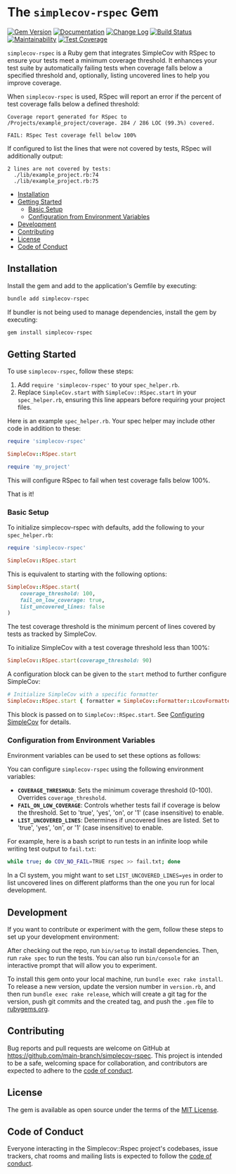 # The `simplecov-rspec` Gem

[![Gem Version](https://badge.fury.io/rb/simplecov-rspec.svg)](https://badge.fury.io/rb/simplecov-rspec)
[![Documentation](https://img.shields.io/badge/Documentation-Latest-green)](https://rubydoc.info/gems/simplecov-rspec/)
[![Change Log](https://img.shields.io/badge/CHANGELOG-Latest-green)](https://rubydoc.info/gems/simplecov-rspec/file/CHANGELOG.md)
[![Build Status](https://github.com/main-branch/simplecov-rspec/actions/workflows/continuous_integration.yml/badge.svg)](https://github.com/main-branch/simplecov-rspec/actions/workflows/continuous_integration.yml)
[![Maintainability](https://api.codeclimate.com/v1/badges/9a58b51d18910db724c7/maintainability)](https://codeclimate.com/github/main-branch/simplecov-rspec/maintainability)
[![Test Coverage](https://api.codeclimate.com/v1/badges/9a58b51d18910db724c7/test_coverage)](https://codeclimate.com/github/main-branch/simplecov-rspec/test_coverage)

`simplecov-rspec` is a Ruby gem that integrates SimpleCov with RSpec to ensure your
tests meet a minimum coverage threshold. It enhances your test suite by automatically
failing tests when coverage falls below a specified threshold and, optionally,
listing uncovered lines to help you improve coverage.

When `simplecov-rspec` is used, RSpec will report an error if the percent of test
coverage falls below a defined threshold:

```text
Coverage report generated for RSpec to /Projects/example_project/coverage. 284 / 286 LOC (99.3%) covered.

FAIL: RSpec Test coverage fell below 100%
```

If configured to list the lines that were not covered by tests, RSpec will additionally output:

```text
2 lines are not covered by tests:
  ./lib/example_project.rb:74
  ./lib/example_project.rb:75
```

* [Installation](#installation)
* [Getting Started](#getting-started)
  * [Basic Setup](#basic-setup)
  * [Configuration from Environment Variables](#configuration-from-environment-variables)
* [Development](#development)
* [Contributing](#contributing)
* [License](#license)
* [Code of Conduct](#code-of-conduct)

## Installation

Install the gem and add to the application's Gemfile by executing:

```bash
bundle add simplecov-rspec
```

If bundler is not being used to manage dependencies, install the gem by executing:

```bash
gem install simplecov-rspec
```

## Getting Started

To use `simplecov-rspec`, follow these steps:

1. Add `require 'simplecov-rspec'` to your `spec_helper.rb`.
2. Replace `SimpleCov.start` with `SimpleCov::RSpec.start` in your `spec_helper.rb`,
   ensuring this line appears before requiring your project files.

Here is an example `spec_helper.rb`. Your spec helper may include
other code in addition to these:

```ruby
require 'simplecov-rspec'

SimpleCov::RSpec.start

require 'my_project'
```

This will configure RSpec to fail when test coverage falls below 100%.

That is it!

### Basic Setup

To initialize simplecov-rspec with defaults, add the following to your `spec_helper.rb`:

```ruby
require 'simplecov-rspec'

SimpleCov::RSpec.start
```

This is equivalent to starting with the following options:

```ruby
SimpleCov::RSpec.start(
    coverage_threshold: 100,
    fail_on_low_coverage: true,
    list_uncovered_lines: false
)
```

The test coverage threshold is the minimum percent of lines covered by tests as
tracked by SimpleCov.

To initialize SimpleCov with a test coverage threshold less than 100%:

```ruby
SimpleCov::RSpec.start(coverage_threshold: 90)
```

A configuration block can be given to the `start` method to further configure
SimpleCov:

```ruby
# Initialize SimpleCov with a specific formatter
SimpleCov::RSpec.start { formatter = SimpleCov::Formatter::LcovFormatter }
```

This block is passed on to `SimpleCov::RSpec.start`. See [Configuring
SimpleCov](https://github.com/simplecov-ruby/simplecov?tab=readme-ov-file#configuring-simplecov)
for details.

### Configuration from Environment Variables

Environment variables can be used to set these options as follows:

You can configure `simplecov-rspec` using the following environment variables:

* **`COVERAGE_THRESHOLD`**: Sets the minimum coverage threshold (0-100). Overrides
  `coverage_threshold`.
* **`FAIL_ON_LOW_COVERAGE`**: Controls whether tests fail if coverage is below the threshold.
  Set to 'true', 'yes', 'on', or '1' (case insensitive) to enable.
* **`LIST_UNCOVERED_LINES`**: Determines if uncovered lines are listed. Set to 'true',
  'yes', 'on', or '1' (case insensitive) to enable.

For example, here is a bash script to run tests in an infinite loop while writing
test output to `fail.txt`:

```bash
while true; do COV_NO_FAIL=TRUE rspec >> fail.txt; done
```

In a CI system, you might want to set `LIST_UNCOVERED_LINES=yes` in order to list
uncovered lines on different platforms than the one you run for local development.

## Development

If you want to contribute or experiment with the gem, follow these steps to set up
your development environment:

After checking out the repo, run `bin/setup` to install dependencies. Then, run `rake
spec` to run the tests. You can also run `bin/console` for an interactive prompt that
will allow you to experiment.

To install this gem onto your local machine, run `bundle exec rake install`. To
release a new version, update the version number in `version.rb`, and then run
`bundle exec rake release`, which will create a git tag for the version, push git
commits and the created tag, and push the `.gem` file to
[rubygems.org](https://rubygems.org).

## Contributing

Bug reports and pull requests are welcome on GitHub at
https://github.com/main-branch/simplecov-rspec. This project is intended to be a safe,
welcoming space for collaboration, and contributors are expected to adhere to the
[code of
conduct](https://github.com/main-branch/simplecov-rspec/blob/main/CODE_OF_CONDUCT.md).

## License

The gem is available as open source under the terms of the [MIT
License](https://opensource.org/licenses/MIT).

## Code of Conduct

Everyone interacting in the Simplecov::Rspec project's codebases, issue trackers,
chat rooms and mailing lists is expected to follow the [code of
conduct](https://github.com/main-branch/simplecov-rspec/blob/main/CODE_OF_CONDUCT.md).
